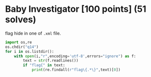 # Baby Investigator [100 points] (51 solves)
flag hide in one of `.xml` file.
```python
import os,re
os.chdir("q14")
for i in os.listdir():
    with open(i,"r",encoding='utf-8',errors="ignore") as f:
        text = str(f.readlines())
        if "flag{" in text:
            print(re.findall(r"flag\{.*\}",text)[0])
```
